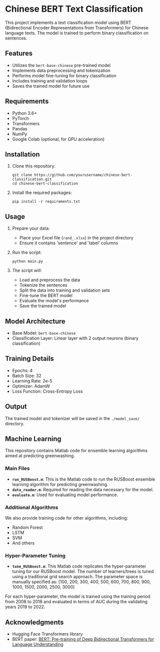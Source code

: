 # Chinese BERT Text Classification

This project implements a text classification model using BERT (Bidirectional Encoder Representations from Transformers) for Chinese language texts. The model is trained to perform binary classification on sentences.

## Features

- Utilizes the `bert-base-chinese` pre-trained model
- Implements data preprocessing and tokenization
- Performs model fine-tuning for binary classification
- Includes training and validation loops
- Saves the trained model for future use

## Requirements

- Python 3.6+
- PyTorch
- Transformers
- Pandas
- NumPy
- Google Colab (optional, for GPU acceleration)

## Installation

1. Clone this repository:
   ```
   git clone https://github.com/yourusername/chinese-bert-classification.git
   cd chinese-bert-classification
   ```

2. Install the required packages:
   ```
   pip install -r requirements.txt
   ```

## Usage

1. Prepare your data:
   - Place your Excel file (`rand_.xlsx`) in the project directory
   - Ensure it contains 'sentence' and 'label' columns

2. Run the script:
   ```
   python main.py
   ```

3. The script will:
   - Load and preprocess the data
   - Tokenize the sentences
   - Split the data into training and validation sets
   - Fine-tune the BERT model
   - Evaluate the model's performance
   - Save the trained model

## Model Architecture

- Base Model: `bert-base-chinese`
- Classification Layer: Linear layer with 2 output neurons (binary classification)

## Training Details

- Epochs: 4
- Batch Size: 32
- Learning Rate: 2e-5
- Optimizer: AdamW
- Loss Function: Cross-Entropy Loss

## Output

The trained model and tokenizer will be saved in the `./model_save/` directory.



## Machine Learning

This repository contains Matlab code for ensemble learning algorithms aimed at predicting greenwashing.

### Main Files

- **`run_RUSBoost.m`**: This is the Matlab code to run the RUSBoost ensemble learning algorithm for predicting greenwashing. 
- **`data_reader.m`**: Required for reading the data necessary for the model.
- **`evaluate.m`**: Used for evaluating model performance.

### Additional Algorithms

We also provide training code for other algorithms, including:
- Random Forest
- LSTM
- SVM
- And others

### Hyper-Parameter Tuning

- **`tune_RUSBoost.m`**: This Matlab code replicates the hyper-parameter tuning for our RUSBoost model. The number of learners/trees is tuned using a traditional grid search approach. The parameter space is manually specified as:
[100, 200, 300, 400, 500, 600, 700, 800, 900, 1000, 1500, 2000, 2500, 3000]

For each hyper-parameter, the model is trained using the training period from 2008 to 2018 and evaluated in terms of AUC during the validating years 2019 to 2022.


## Acknowledgments

- Hugging Face Transformers library
- BERT paper: [BERT: Pre-training of Deep Bidirectional Transformers for Language Understanding](https://arxiv.org/abs/1810.04805)
